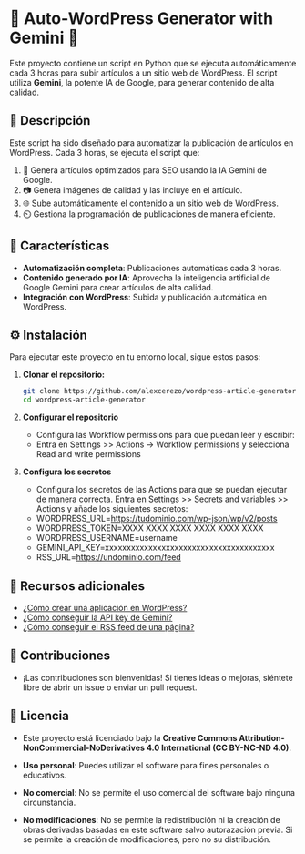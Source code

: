 # 🚀 Auto-WordPress Generator with Gemini 🤖

Este proyecto contiene un script en Python que se ejecuta automáticamente cada 3 horas para subir artículos a un sitio web de WordPress. El script utiliza **Gemini**, la potente IA de Google, para generar contenido de alta calidad.

## 📝 Descripción

Este script ha sido diseñado para automatizar la publicación de artículos en WordPress. Cada 3 horas, se ejecuta el script que:

1. 🧠 Genera artículos optimizados para SEO usando la IA Gemini de Google.
2. 📷 Genera imágenes de calidad y las incluye en el artículo.
3. 🌐 Sube automáticamente el contenido a un sitio web de WordPress.
4. ⏲️ Gestiona la programación de publicaciones de manera eficiente.

## 🚀 Características

- **Automatización completa**: Publicaciones automáticas cada 3 horas.
- **Contenido generado por IA**: Aprovecha la inteligencia artificial de Google Gemini para crear artículos de alta calidad.
- **Integración con WordPress**: Subida y publicación automática en WordPress.

## ⚙️ Instalación

Para ejecutar este proyecto en tu entorno local, sigue estos pasos:

1. **Clonar el repositorio:**
   ```bash
   git clone https://github.com/alexcerezo/wordpress-article-generator.git
   cd wordpress-article-generator
   
2. **Configurar el repositorio**
   - Configura las Workflow permissions para que puedan leer y escribir:
   - Entra en Settings >> Actions -> Workflow permissions y selecciona Read and write permissions

3. **Configura los secretos**
   - Configura los secretos de las Actions para que se puedan ejecutar de manera correcta. Entra en Settings >> Secrets and variables >> Actions y añade los siguientes secretos:
   - WORDPRESS_URL=https://tudominio.com/wp-json/wp/v2/posts
   - WORDPRESS_TOKEN=XXXX XXXX XXXX XXXX XXXX XXXX
   - WORDPRESS_USERNAME=username
   - GEMINI_API_KEY=xxxxxxxxxxxxxxxxxxxxxxxxxxxxxxxxxxxxxxx
   - RSS_URL=https://undominio.com/feed

## 🧠 Recursos adicionales

  - [¿Cómo crear una aplicación en WordPress?](https://wordpress.com/es/support/seguridad/autenticacion-en-dos-pasos/application-specific-passwords/)
  - [¿Cómo conseguir la API key de Gemini?](https://docs.aicontentlabs.com/es/articulos/clave-api-google-gemini/)
  - [¿Cómo conseguir el RSS feed de una página?](https://rss.com/blog/como-encontrar-un-feed-rss/#:~:text=En%20el%20c%C3%B3digo%20HTML%20se,entre%20comillas%20despu%C3%A9s%20de%20href%3D.)

## 🤝 Contribuciones
- ¡Las contribuciones son bienvenidas! Si tienes ideas o mejoras, siéntete libre de abrir un issue o enviar un pull request.

## 📝 Licencia

- Este proyecto está licenciado bajo la **Creative Commons Attribution-NonCommercial-NoDerivatives 4.0 International (CC BY-NC-ND 4.0)**.

- **Uso personal**: Puedes utilizar el software para fines personales o educativos.
- **No comercial**: No se permite el uso comercial del software bajo ninguna circunstancia.
- **No modificaciones**: No se permite la redistribución ni la creación de obras derivadas basadas en este software salvo autorazación previa. Si se permite la creación de modificaciones, pero no su distribución. 


